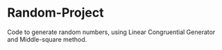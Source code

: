 # Random-Project
Code to generate random numbers, using Linear Congruential Generator and Middle-square method.
